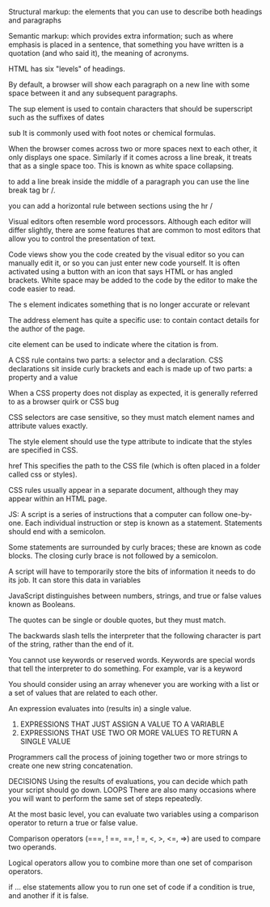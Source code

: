 Structural markup: the elements that you can use to
describe both headings and paragraphs

Semantic markup: which provides extra information; such
as where emphasis is placed in a sentence, that something
you have written is a quotation (and who said it), the
meaning of acronyms.

HTML has six "levels" of
headings.

By default, a browser will show
each paragraph on a new line
with some space between it and
any subsequent paragraphs.

The sup element is used
to contain characters that
should be superscript such
as the suffixes of dates

sub It is commonly
used with foot notes or chemical
formulas.

When the browser comes across
two or more spaces next to each
other, it only displays one space.
Similarly if it comes across a line
break, it treats that as a single
space too. This is known as
white space collapsing.

to add a line break inside the
middle of a paragraph you can
use the line break tag br /.

you can add a
horizontal rule between sections
using the hr /

Visual editors often resemble
word processors. Although
each editor will differ slightly,
there are some features that
are common to most editors
that allow you to control the
presentation of text.

Code views show you the code
created by the visual editor so
you can manually edit it, or so
you can just enter new code
yourself. It is often activated
using a button with an icon
that says HTML or has angled
brackets. White space may be
added to the code by the editor
to make the code easier to read.

The s element indicates
something that is no longer
accurate or relevant

The address element has
quite a specific use: to contain
contact details for the author of
the page.

cite element can be used
to indicate where the citation is
from.

A CSS rule
contains two parts: a selector and a declaration.
CSS declarations sit inside curly brackets and each is made up of two
parts: a property and a value

When a CSS property does
not display as expected, it
is generally referred to as a
browser quirk or CSS bug

CSS selectors are case sensitive,
so they must match element
names and attribute values
exactly.

The style element should use
the type attribute to indicate
that the styles are specified in
CSS.

href
This specifies the path to the
CSS file (which is often placed in
a folder called css or styles).

CSS rules usually appear in a separate document,
although they may appear within an HTML page.

JS:
A script is a series of instructions that a computer can follow one-by-one. Each individual instruction or step is known as a statement. Statements should end with a semicolon.

Some statements are surrounded by curly braces; these are known as code blocks. The closing curly brace is not followed by a semicolon.

A script will have to temporarily store the bits of information it needs to do its job. It can store this data in variables

JavaScript distinguishes between numbers, strings, and true or false values known as Booleans.

The quotes can be single or double quotes, but they must match.

The backwards slash tells the interpreter that the following character is part of the string, rather than the end of it.

You cannot use keywords or reserved words. Keywords are special words that tell the interpreter to do something. For example, var is a keyword

You should consider using an array whenever you are working with a list or a set of values that are related to each other.

An expression evaluates into (results in) a single value.

1. EXPRESSIONS THAT JUST ASSIGN A VALUE TO A VARIABLE
2. EXPRESSIONS THAT USE TWO OR MORE VALUES TO RETURN A SINGLE VALUE

Programmers call the process of joining together two or more strings to create one new string concatenation.

DECISIONS Using the results of evaluations, you can decide which path your script should go down. 
LOOPS There are also many occasions where you will want to perform the same set of steps repeatedly. 

At the most basic level, you can evaluate two variables using a comparison operator to return a true or false value.

Comparison operators (===, ! ==, ==, ! =, <, >, <=, =>) are used to compare two operands.

Logical operators allow you to combine more than one set of comparison operators.

if ... else statements allow you to run one set of code if a condition is true, and another if it is false. 


